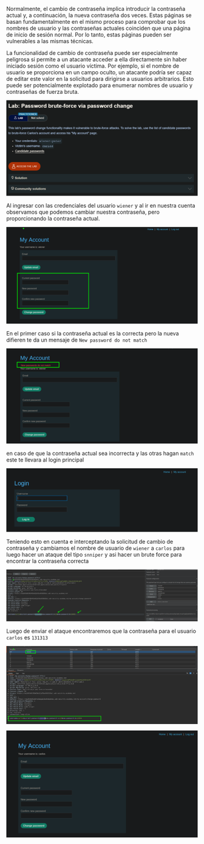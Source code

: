 
Normalmente, el cambio de contraseña implica introducir la contraseña actual y, a continuación, la nueva contraseña dos veces. Estas páginas se basan fundamentalmente en el mismo proceso para comprobar que los nombres de usuario y las contraseñas actuales coinciden que una página de inicio de sesión normal. Por lo tanto, estas páginas pueden ser vulnerables a las mismas técnicas.

La funcionalidad de cambio de contraseña puede ser especialmente peligrosa si permite a un atacante acceder a ella directamente sin haber iniciado sesión como el usuario víctima. Por ejemplo, si el nombre de usuario se proporciona en un campo oculto, un atacante podría ser capaz de editar este valor en la solicitud para dirigirse a usuarios arbitrarios. Esto puede ser potencialmente explotado para enumerar nombres de usuario y contraseñas de fuerza bruta.

![20250807214352.png](20250807214352.png)

Al ingresar con las credenciales del usuario `wiener` y al ir en nuestra cuenta observamos que podemos cambiar nuestra contraseña, pero proporcionando la contraseña actual.


![20250807224859.png](20250807224859.png)

En el primer caso si la contraseña actual es la correcta pero la nueva difieren te da un mensaje de `New password do not match`

![20250807224926.png](20250807224926.png)

en caso de que la contraseña actual sea incorrecta y las otras hagan `match` este te llevara al login principal

![20250807225119.png](20250807225119.png)

Teniendo esto en cuenta e interceptando la solicitud de cambio de contraseña y cambiamos el nombre de usuario de `wiener` a `carlos` para luego hacer un ataque del tipo `snniper`  y asi hacer un brute force para encontrar la contraseña correcta

![20250807224957.png](20250807224957.png)

Luego de enviar el ataque encontraremos que la contraseña para el usuario `carlos` es `131313`

![20250807225021.png](20250807225021.png)

![20250807225144.png](20250807225144.png)

